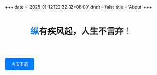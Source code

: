 +++
date = '2025-01-12T22:32:32+08:00'
draft = false
title = 'About'
+++

<div style="text-align: center; margin: 50px auto; max-width: 800px;">
    <h1 style="font-family: -apple-system, BlinkMacSystemFont, 'SF Pro Display', sans-serif; font-weight: 700;">
        <span style="color: #007AFF;">纵</span>有疾风起，人生不言弃！
    </h1>
</div>

<a href="https://pisces.now.cc/d/BQACAgUAAxkDAAN9Z4ea6gaALLRMX22JabghxZhN2RkAAgEVAAIDzDlUYNFRKeCEi_E2BA" 
       style="display: inline-block; 
              margin-top: 20px;
              padding: 10px 20px;
              background-color: #007AFF;
              color: white;
              text-decoration: none;
              border-radius: 5px;
              font-family: 'SF Pro Display', sans-serif;">
        点击下载
</a>